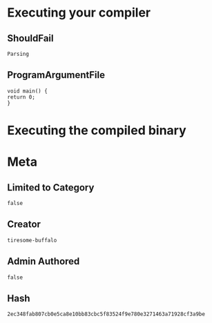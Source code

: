 # Executing your compiler

## ShouldFail

```
Parsing
```

## ProgramArgumentFile

```
void main() {
return 0;
}
```

# Executing the compiled binary

# Meta

## Limited to Category

```
false
```

## Creator

```
tiresome-buffalo
```

## Admin Authored

```
false
```

## Hash

```
2ec348fab807cb0e5ca8e10bb83cbc5f83524f9e780e3271463a71928cf3a9be
```
